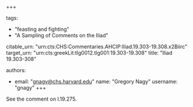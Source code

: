 +++

tags:
- "feasting and fighting"
- "A Sampling of Comments on the Iliad"

citable_urn: "urn:cts:CHS:Commentaries.AHCIP:Iliad.19.303-19.308.x2Biirc"
target_urn: "urn:cts:greekLit:tlg0012.tlg001:19.303-19.308"
title: "Iliad 19.303-308"

authors:
- email: "gnagy@chs.harvard.edu"
  name: "Gregory Nagy"
  username: "gnagy"
+++

<p>See the comment on I.19.275.  </p>